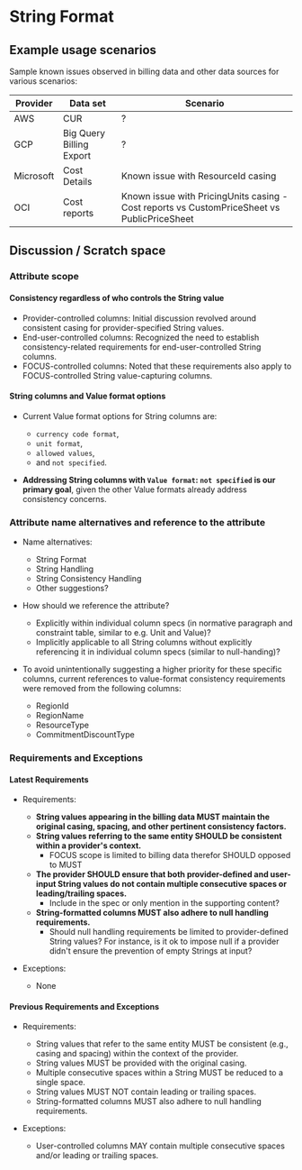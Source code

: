 # String Format

## Example usage scenarios

Sample known issues observed in billing data and other data sources for various scenarios:

| Provider  | Data set                 | Scenario                                                                                    |
| --------- | ------------------------ | ------------------------------------------------------------------------------------------- |
| AWS       | CUR                      | ?                                                                                           |
| GCP       | Big Query Billing Export | ?                                                                                           |
| Microsoft | Cost Details             | Known issue with ResourceId casing                                                          |
| OCI       | Cost reports             | Known issue with PricingUnits casing - Cost reports vs CustomPriceSheet vs PublicPriceSheet |

## Discussion / Scratch space

### Attribute scope

#### Consistency regardless of who controls the String value

* Provider-controlled columns: Initial discussion revolved around consistent casing for provider-specified String values.
* End-user-controlled columns: Recognized the need to establish consistency-related requirements for end-user-controlled String columns.
* FOCUS-controlled columns: Noted that these requirements also apply to FOCUS-controlled String value-capturing columns.

#### String columns and Value format options

* Current Value format options for String columns are:
  * `currency code format`,
  * `unit format`,
  * `allowed values`,
  * and `not specified`.

* **Addressing String columns with `Value format`: `not specified` is our primary goal**, given the other Value formats already address consistency concerns.

### Attribute name alternatives and reference to the attribute

* Name alternatives:
  * String Format
  * String Handling
  * String Consistency Handling
  * Other suggestions?

* How should we reference the attribute?
  * Explicitly within individual column specs (in normative paragraph and constraint table, similar to e.g. Unit and Value)?
  * Implicitly applicable to all String columns without explicitly referencing it in individual column specs (similar to null-handing)?

* To avoid unintentionally suggesting a higher priority for these specific columns, current references to value-format consistency requirements were removed from the following columns:
  * RegionId
  * RegionName
  * ResourceType
  * CommitmentDiscountType

### Requirements and Exceptions

#### Latest Requirements

* Requirements:
  * **String values appearing in the billing data MUST maintain the original casing, spacing, and other pertinent consistency factors.**
  * **String values referring to the same entity SHOULD be consistent within a provider's context.**
    * FOCUS scope is limited to billing data therefor SHOULD opposed to MUST
  * **The provider SHOULD ensure that both provider-defined and user-input String values do not contain multiple consecutive spaces or leading/trailing spaces.**
    * Include in the spec or only mention in the supporting content?
  * **String-formatted columns MUST also adhere to null handling requirements.**
    * Should null handling requirements be limited to provider-defined String values? For instance, is it ok to impose null if a provider didn't ensure the prevention of empty Strings at input?

* Exceptions:
  * None

#### Previous Requirements and Exceptions

* Requirements:
  * String values that refer to the same entity MUST be consistent (e.g., casing and spacing) within the context of the provider.
  * String values MUST be provided with the original casing.
  * Multiple consecutive spaces within a String MUST be reduced to a single space.
  * String values MUST NOT contain leading or trailing spaces.
  * String-formatted columns MUST also adhere to null handling requirements.

* Exceptions:
  * User-controlled columns MAY contain multiple consecutive spaces and/or leading or trailing spaces.
